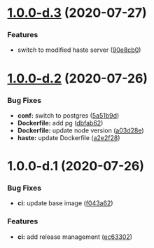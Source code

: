 # [1.0.0-d.3](https://github.com/AlexanderBabel/haste.alexbabel.com/compare/v1.0.0-d.2...v1.0.0-d.3) (2020-07-27)


### Features

* switch to modified haste server ([90e8cb0](https://github.com/AlexanderBabel/haste.alexbabel.com/commit/90e8cb03915f9505dc3b248d7fcaadfa741d83be))

# [1.0.0-d.2](https://github.com/AlexanderBabel/haste.alexbabel.com/compare/v1.0.0-d.1...v1.0.0-d.2) (2020-07-26)


### Bug Fixes

* **conf:** switch to postgres ([5a51b9d](https://github.com/AlexanderBabel/haste.alexbabel.com/commit/5a51b9d0a3dd22bddcd0ac53b3ba01fe3229be0b))
* **Dockerfile:** add pg ([dbfab62](https://github.com/AlexanderBabel/haste.alexbabel.com/commit/dbfab62a72d0d556ce91397da8dfa16ee7352a3a))
* **Dockerfile:** update node version ([a03d28e](https://github.com/AlexanderBabel/haste.alexbabel.com/commit/a03d28e99ac1691dca13fdf1774200764b2c3e50))
* **haste:** update Dockerfile ([a2e2f28](https://github.com/AlexanderBabel/haste.alexbabel.com/commit/a2e2f28ad3fd824d55b1c7333db9228cd9966b47))

# 1.0.0-d.1 (2020-07-26)


### Bug Fixes

* **ci:** update base image ([f043a62](https://github.com/AlexanderBabel/haste.alexbabel.com/commit/f043a62fcabe3ad69ce1a32497dc920296779cad))


### Features

* **ci:** add release management ([ec63302](https://github.com/AlexanderBabel/haste.alexbabel.com/commit/ec63302934bc199a749a1fdfff8a10a562982457))
